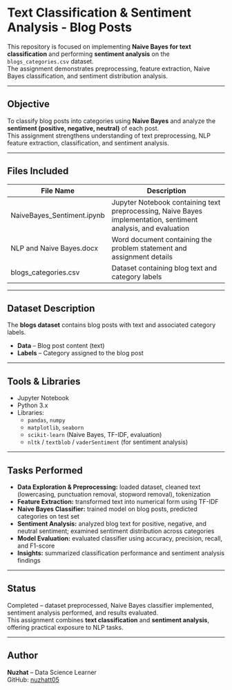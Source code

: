 # Text Classification & Sentiment Analysis - Blog Posts

This repository is focused on implementing **Naive Bayes for text classification** and performing **sentiment analysis** on the `blogs_categories.csv` dataset.  
The assignment demonstrates preprocessing, feature extraction, Naive Bayes classification, and sentiment distribution analysis.

---

## Objective
To classify blog posts into categories using **Naive Bayes** and analyze the **sentiment (positive, negative, neutral)** of each post.  
This assignment strengthens understanding of text preprocessing, NLP feature extraction, classification, and sentiment analysis.

---

## Files Included

| File Name                       | Description |
| ------------------------------- | ------------------------------------------------------------ |
| NaiveBayes_Sentiment.ipynb       | Jupyter Notebook containing text preprocessing, Naive Bayes implementation, sentiment analysis, and evaluation |
| NLP and Naive Bayes.docx         | Word document containing the problem statement and assignment details |
| blogs_categories.csv             | Dataset containing blog text and category labels |

---

## Dataset Description

The **blogs dataset** contains blog posts with text and associated category labels.  

- **Data** – Blog post content (text)  
- **Labels** – Category assigned to the blog post  

---

## Tools & Libraries
* Jupyter Notebook  
* Python 3.x  
* Libraries:  
  - `pandas`, `numpy`  
  - `matplotlib`, `seaborn`  
  - `scikit-learn` (Naive Bayes, TF-IDF, evaluation)  
  - `nltk` / `textblob` / `vaderSentiment` (for sentiment analysis)  

---

## Tasks Performed
* **Data Exploration & Preprocessing:** loaded dataset, cleaned text (lowercasing, punctuation removal, stopword removal), tokenization  
* **Feature Extraction:** transformed text into numerical form using TF-IDF  
* **Naive Bayes Classifier:** trained model on blog posts, predicted categories on test set  
* **Sentiment Analysis:** analyzed blog text for positive, negative, and neutral sentiment; examined sentiment distribution across categories  
* **Model Evaluation:** evaluated classifier using accuracy, precision, recall, and F1-score  
* **Insights:** summarized classification performance and sentiment analysis findings  

---

## Status
Completed – dataset preprocessed, Naive Bayes classifier implemented, sentiment analysis performed, and results evaluated.  
This assignment combines **text classification** and **sentiment analysis**, offering practical exposure to NLP tasks.  

---

## Author
**Nuzhat** – Data Science Learner  
GitHub: [nuzhatt05](https://github.com/nuzhatt05)

